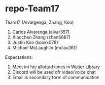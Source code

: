 # repo-Team17
Team17 (Alvargenga, Zhang, Koo)

1)  Carlos Alvarenga (alvar357)
2)  Xiaochen Zhang (zhan6687)
3)  Justin Koo (kooxx078)
4)  Michael McLaughlin (mclau361)

Expectations:
1)  Meet int hte allotted times in Walter Library
2)  Discord will be used ofr video/voice chat
3)  Email is secondary form of communication
